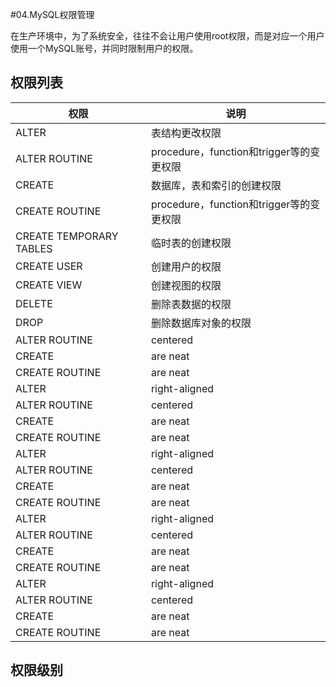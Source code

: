 #04.MySQL权限管理

 在生产环境中，为了系统安全，往往不会让用户使用root权限，而是对应一个用户使用一个MySQL账号，并同时限制用户的权限。
 
## 权限列表

| 权限              | 说明          | 
| ----------------- | ------------- | 
| ALTER             | 表结构更改权限 |
| ALTER ROUTINE     | procedure，function和trigger等的变更权限     | 
| CREATE            | 数据库，表和索引的创建权限      |
| CREATE ROUTINE    | procedure，function和trigger等的变更权限      |
| CREATE TEMPORARY TABLES             | 临时表的创建权限 |
| CREATE USER       | 创建用户的权限      | 
| CREATE VIEW       | 创建视图的权限      |
| DELETE            | 删除表数据的权限      |
| DROP              | 删除数据库对象的权限 |
| ALTER ROUTINE     | centered      | 
| CREATE            | are neat      |
| CREATE ROUTINE    | are neat      |
| ALTER             | right-aligned |
| ALTER ROUTINE     | centered      | 
| CREATE            | are neat      |
| CREATE ROUTINE    | are neat      |
| ALTER             | right-aligned |
| ALTER ROUTINE     | centered      | 
| CREATE            | are neat      |
| CREATE ROUTINE    | are neat      |
| ALTER             | right-aligned |
| ALTER ROUTINE     | centered      | 
| CREATE            | are neat      |
| CREATE ROUTINE    | are neat      |
| ALTER             | right-aligned |
| ALTER ROUTINE     | centered      | 
| CREATE            | are neat      |
| CREATE ROUTINE    | are neat      |


## 权限级别
